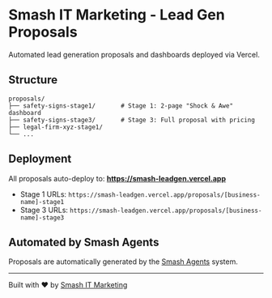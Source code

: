 # Smash IT Marketing - Lead Gen Proposals

Automated lead generation proposals and dashboards deployed via Vercel.

## Structure

```
proposals/
├── safety-signs-stage1/       # Stage 1: 2-page "Shock & Awe" dashboard
├── safety-signs-stage3/       # Stage 3: Full proposal with pricing
├── legal-firm-xyz-stage1/
└── ...
```

## Deployment

All proposals auto-deploy to: **https://smash-leadgen.vercel.app**

- Stage 1 URLs: `https://smash-leadgen.vercel.app/proposals/[business-name]-stage1`
- Stage 3 URLs: `https://smash-leadgen.vercel.app/proposals/[business-name]-stage3`

## Automated by Smash Agents

Proposals are automatically generated by the [Smash Agents](https://github.com/pkdsaunders/smash-agents) system.

---

Built with ❤️ by [Smash IT Marketing](https://smashitmarketing.com)
